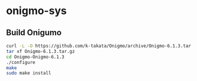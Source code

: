 # onigmo-sys

## Build Onigumo

```sh
curl -L -O https://github.com/k-takata/Onigmo/archive/Onigmo-6.1.3.tar.gz
tar xf Onigmo-6.1.3.tar.gz
cd Onigmo-Onigmo-6.1.3
./configure
make
sudo make install
```
